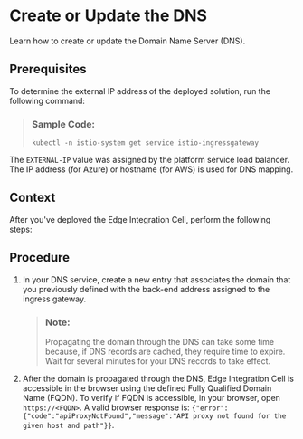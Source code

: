 <!-- loio872214b6b3c84c86b24b6f5c3cf0dd97 -->

# Create or Update the DNS

Learn how to create or update the Domain Name Server \(DNS\).



<a name="loio872214b6b3c84c86b24b6f5c3cf0dd97__prereq_nbs_lth_vlb"/>

## Prerequisites

To determine the external IP address of the deployed solution, run the following command:

> ### Sample Code:  
> ```
> kubectl -n istio-system get service istio-ingressgateway
> ```

The `EXTERNAL-IP` value was assigned by the platform service load balancer. The IP address \(for Azure\) or hostname \(for AWS\) is used for DNS mapping.



## Context

After you've deployed the Edge Integration Cell, perform the following steps:



## Procedure

1.  In your DNS service, create a new entry that associates the domain that you previously defined with the back-end address assigned to the ingress gateway.

    > ### Note:  
    > Propagating the domain through the DNS can take some time because, if DNS records are cached, they require time to expire. Wait for several minutes for your DNS records to take effect.

2.  After the domain is propagated through the DNS, Edge Integration Cell is accessible in the browser using the defined Fully Qualified Domain Name \(FQDN\). To verify if FQDN is accessible, in your browser, open `https://<FQDN>`. A valid browser response is: `{"error":{"code":"apiProxyNotFound","message":"API proxy not found for the given host and path"}}`.


